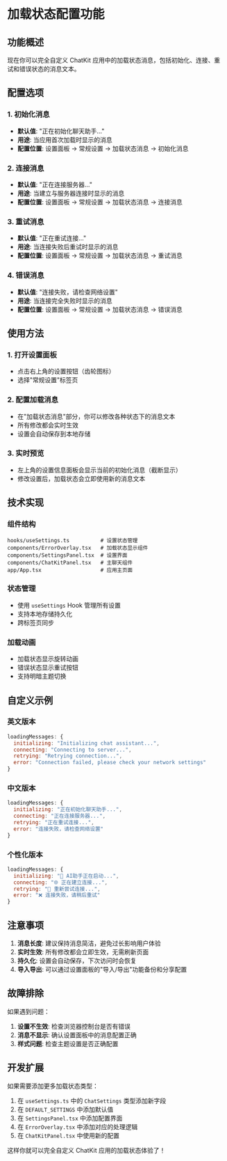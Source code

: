 # 加载状态配置功能

## 功能概述

现在你可以完全自定义 ChatKit 应用中的加载状态消息，包括初始化、连接、重试和错误状态的消息文本。

## 配置选项

### 1. 初始化消息
- **默认值**: "正在初始化聊天助手..."
- **用途**: 当应用首次加载时显示的消息
- **配置位置**: 设置面板 → 常规设置 → 加载状态消息 → 初始化消息

### 2. 连接消息
- **默认值**: "正在连接服务器..."
- **用途**: 当建立与服务器连接时显示的消息
- **配置位置**: 设置面板 → 常规设置 → 加载状态消息 → 连接消息

### 3. 重试消息
- **默认值**: "正在重试连接..."
- **用途**: 当连接失败后重试时显示的消息
- **配置位置**: 设置面板 → 常规设置 → 加载状态消息 → 重试消息

### 4. 错误消息
- **默认值**: "连接失败，请检查网络设置"
- **用途**: 当连接完全失败时显示的消息
- **配置位置**: 设置面板 → 常规设置 → 加载状态消息 → 错误消息

## 使用方法

### 1. 打开设置面板
- 点击右上角的设置按钮（齿轮图标）
- 选择"常规设置"标签页

### 2. 配置加载消息
- 在"加载状态消息"部分，你可以修改各种状态下的消息文本
- 所有修改都会实时生效
- 设置会自动保存到本地存储

### 3. 实时预览
- 左上角的设置信息面板会显示当前的初始化消息（截断显示）
- 修改设置后，加载状态会立即使用新的消息文本

## 技术实现

### 组件结构
```
hooks/useSettings.ts          # 设置状态管理
components/ErrorOverlay.tsx   # 加载状态显示组件
components/SettingsPanel.tsx  # 设置界面
components/ChatKitPanel.tsx   # 主聊天组件
app/App.tsx                   # 应用主页面
```

### 状态管理
- 使用 `useSettings` Hook 管理所有设置
- 支持本地存储持久化
- 跨标签页同步

### 加载动画
- 加载状态显示旋转动画
- 错误状态显示重试按钮
- 支持明暗主题切换

## 自定义示例

### 英文版本
```javascript
loadingMessages: {
  initializing: "Initializing chat assistant...",
  connecting: "Connecting to server...",
  retrying: "Retrying connection...",
  error: "Connection failed, please check your network settings"
}
```

### 中文版本
```javascript
loadingMessages: {
  initializing: "正在初始化聊天助手...",
  connecting: "正在连接服务器...",
  retrying: "正在重试连接...",
  error: "连接失败，请检查网络设置"
}
```

### 个性化版本
```javascript
loadingMessages: {
  initializing: "🤖 AI助手正在启动...",
  connecting: "🌐 正在建立连接...",
  retrying: "🔄 重新尝试连接...",
  error: "❌ 连接失败，请稍后重试"
}
```

## 注意事项

1. **消息长度**: 建议保持消息简洁，避免过长影响用户体验
2. **实时生效**: 所有修改都会立即生效，无需刷新页面
3. **持久化**: 设置会自动保存，下次访问时会恢复
4. **导入导出**: 可以通过设置面板的"导入/导出"功能备份和分享配置

## 故障排除

如果遇到问题：

1. **设置不生效**: 检查浏览器控制台是否有错误
2. **消息不显示**: 确认设置面板中的消息配置正确
3. **样式问题**: 检查主题设置是否正确配置

## 开发扩展

如果需要添加更多加载状态类型：

1. 在 `useSettings.ts` 中的 `ChatSettings` 类型添加新字段
2. 在 `DEFAULT_SETTINGS` 中添加默认值
3. 在 `SettingsPanel.tsx` 中添加配置界面
4. 在 `ErrorOverlay.tsx` 中添加对应的处理逻辑
5. 在 `ChatKitPanel.tsx` 中使用新的配置

这样你就可以完全自定义 ChatKit 应用的加载状态体验了！
